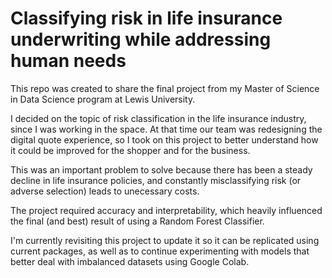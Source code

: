 # Classifying risk in life insurance underwriting while addressing human needs
This repo was created to share the final project from my Master of Science in Data Science program at Lewis University. 

I decided on the topic of risk classification in the life insurance industry, since I was working in the space. At that time our team was redesigning the digital quote experience, so I took on this project to better understand how it could be improved for the shopper and for the business. 

This was an important problem to solve because there has been a steady decline in life insurance policies, and constantly misclassifying risk (or adverse selection) leads to unecessary costs.

The project required accuracy and interpretability, which heavily influenced the final (and best) result of using a Random Forest Classifier. 

I'm currently revisiting this project to update it so it can be replicated using current packages, as well as to continue experimenting with models that better deal with imbalanced datasets using Google Colab.
